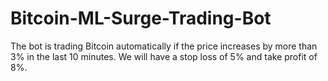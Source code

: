 # Bitcoin-ML-Surge-Trading-Bot
The bot is trading Bitcoin automatically if the price increases by more than 3% in the last 10 minutes.  We will have a stop loss of 5% and take profit of 8%. 

